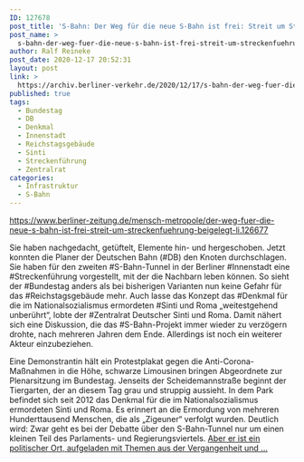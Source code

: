 ```yaml
---
ID: 127678
post_title: 'S-Bahn: Der Weg für die neue S-Bahn ist frei: Streit um Streckenführung beigelegt   Die Planungen für den zweiten Nord-Süd-Tunnel können weitergehen. , aus Berliner Zeitung'
post_name: >
  s-bahn-der-weg-fuer-die-neue-s-bahn-ist-frei-streit-um-streckenfuehrung-beigelegt-die-planungen-fuer-den-zweiten-nord-sued-tunnel-koennen-weitergehen-aus-berliner-zeitung
author: Ralf Reineke
post_date: 2020-12-17 20:52:31
layout: post
link: >
  https://archiv.berliner-verkehr.de/2020/12/17/s-bahn-der-weg-fuer-die-neue-s-bahn-ist-frei-streit-um-streckenfuehrung-beigelegt-die-planungen-fuer-den-zweiten-nord-sued-tunnel-koennen-weitergehen-aus-berliner-zeitung/
published: true
tags:
  - Bundestag
  - DB
  - Denkmal
  - Innenstadt
  - Reichstagsgebäude
  - Sinti
  - Streckenführung
  - Zentralrat
categories:
  - Infrastruktur
  - S-Bahn
---
```

https://www.berliner-zeitung.de/mensch-metropole/der-weg-fuer-die-neue-s-bahn-ist-frei-streit-um-streckenfuehrung-beigelegt-li.126677

Sie haben nachgedacht, getüftelt, Elemente hin- und hergeschoben. Jetzt konnten die Planer der Deutschen Bahn (#DB) den Knoten durchschlagen. Sie haben für den zweiten #S-Bahn-Tunnel in der Berliner #Innenstadt eine #Streckenführung vorgestellt, mit der die Nachbarn leben können. So sieht der #Bundestag anders als bei bisherigen Varianten nun keine Gefahr für das #Reichstagsgebäude mehr. Auch lasse das Konzept das #Denkmal für die im Nationalsozialismus ermordeten #Sinti und Roma „weitestgehend unberührt“, lobte der #Zentralrat Deutscher Sinti und Roma. Damit nähert sich eine Diskussion, die das #S-Bahn-Projekt immer wieder zu verzögern drohte, nach mehreren Jahren dem Ende. Allerdings ist noch ein weiterer Akteur einzubeziehen.

Eine Demonstrantin hält ein Protestplakat gegen die Anti-Corona-Maßnahmen in die Höhe, schwarze Limousinen bringen Abgeordnete zur Plenarsitzung im Bundestag. Jenseits der Scheidemannstraße beginnt der Tiergarten, der an diesem Tag grau und struppig aussieht. In dem Park befindet sich seit 2012 das Denkmal für die im Nationalsozialismus ermordeten Sinti und Roma. Es erinnert an die Ermordung von mehreren Hunderttausend Menschen, die als „Zigeuner“ verfolgt wurden. Deutlich wird: Zwar geht es bei der Debatte über den S-Bahn-Tunnel nur um einen kleinen Teil des Parlaments- und Regierungsviertels. <a href="https://www.berliner-zeitung.de/mensch-metropole/der-weg-fuer-die-neue-s-bahn-ist-frei-streit-um-streckenfuehrung-beigelegt-li.126677">Aber er ist ein politischer Ort, aufgeladen mit Themen aus der Vergangenheit und ...</a>